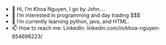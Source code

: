- 👋 Hi, I’m Khoa Nguyen, I go by John....
- 👀 I’m interested in programming and day trading $$$
- 🌱 I’m currently learning python, java, and HTML. 
- 📫 How to reach me: LinkedIn: linkedin.com/in/khoa-nguyen-854696223/

<!---
JohnN310/JohnN310 is a ✨ special ✨ repository because its `README.md` (this file) appears on your GitHub profile.
You can click the Preview link to take a look at your changes.
--->
